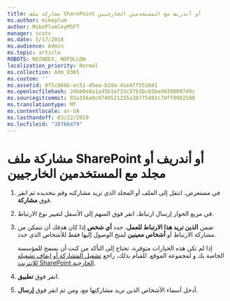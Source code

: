```yaml
---
title: مشاركة ملف SharePoint أو أندريف مع المستخدمين الخارجيين
ms.author: mikeplum
author: MikePlumleyMSFT
manager: scotv
ms.date: 5/17/2018
ms.audience: Admin
ms.topic: article
ROBOTS: NOINDEX, NOFOLLOW
localization_priority: Normal
ms.collection: Adm_O365
ms.custom: ''
ms.assetid: 8f5c866b-ec51-45ea-b2da-4ce4ff551041
ms.openlocfilehash: 24bb0e8a1ad5b1ef33c57b1bcb5bed939009749c
ms.sourcegitcommit: 03a156a9c9740521155a30775492c7dff0982588
ms.translationtype: MT
ms.contentlocale: ar-SA
ms.lasthandoff: 03/22/2019
ms.locfileid: "30766479"
---
```

# <a name="share-a-onedrive-or-sharepoint-file-or-folder-with-external-users"></a>مشاركة ملف SharePoint أو أندريف أو مجلد مع المستخدمين الخارجيين

1. في مستعرض، انتقل إلى الملف أو المجلد الذي تريد مشاركته وقم بتحديده ثم انقر فوق **مشاركة**.
    
2. في مربع الحوار إرسال ارتباط، انقر فوق السهم إلى الأسفل لتغيير نوع الارتباط.
    
3. ضمن **الذين تريد هذا الارتباط للعمل**، حدد **أي شخص** إذا كان هدفك أن تتمكن من مشاركة الارتباط أو **أشخاص معينين** لمنح الوصول إليها فقط للأشخاص الذي حدد. 
    
    إذا لم تكن هذه الخيارات متوفرة، تحتاج إلى التأكد من كنت أن يسمح للمؤسسة الخاصة بك و لمجموعة الموقع. للقيام بذلك، راجع [تشغيل المشاركة أو إيقاف تشغيله للإنترنت SharePoint الخارجية](https://go.microsoft.com/fwlink/?linkid=866426).
    
4. انقر فوق **تطبيق**.
    
5. أدخل أسماء الأشخاص الذين تريد مشاركتها مع، ومن ثم انقر فوق **إرسال**.
    

